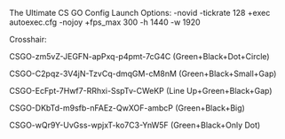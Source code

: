 The Ultimate CS GO Config
Launch Options:
-novid -tickrate 128 +exec autoexec.cfg -nojoy +fps_max 300 -h 1440 -w 1920

Crosshair:

CSGO-zm5vZ-JEGFN-apPxq-p4pmt-7cG4C (Green+Black+Dot+Circle)

CSGO-C2pqz-3V4jN-TzvCq-dmqGM-cM8nM (Green+Black+Small+Gap)

CSGO-EcFpt-7Hwf7-RRhxi-SspTv-CWeKP (Line Up+Green+Black+Gap)

CSGO-DKbTd-m9sfb-nFAEz-QwXOF-ambcP (Green+Black+Big)

CSGO-wQr9Y-UvGss-wpjxT-ko7C3-YnW5F (Green+Black+Only Dot)
